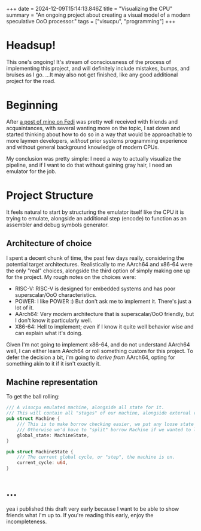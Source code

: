 +++
date = 2024-12-09T15:14:13.846Z
title = "Visualizing the CPU"
summary = "An ongoing project about creating a visual model of a modern speculative OoO processor."
tags = ["visucpu", "programming"]
+++

# Headsup!
This one's ongoing! It's stream of consciousness of the process of implementing this project, and will definitely include mistakes, bumps, and bruises as I go.
...It may also not get finished, like any good additional project for the road.

# Beginning
After [a post of mine on Fedi](https://blahaj.zone/notes/a1gy0uo318xy00m4) was pretty well received with friends and acquaintances, with several wanting more on the topic, I sat down and started thinking about how to do so in a way that would be approachable to more laymen developers, *without* prior systems programming experience and without general background knowledge of modern CPUs.

My conclusion was pretty simple: I need a way to actually visualize the pipeline, and if I want to do that without gaining gray hair, I need an emulator for the job.

# Project Structure
It feels natural to start by structuring the emulator itself like the CPU it is trying to emulate, alongside an additional step (encode) to function as an assembler and debug symbols generator.

## Architecture of choice
I spent a decent chunk of time, the past few days really, considering the potential target architectures. Realistically to me AArch64 and x86-64 were the only "real" choices, alongside the third option of simply making one up for the project. 
My rough notes on the choices were:
- RISC-V: RISC-V is designed for embedded systems and has poor superscalar/OoO characteristics.
- POWER: I like POWER :) But don't ask me to implement it. There's just a lot of it.
- AArch64: Very modern architecture that is superscalar/OoO friendly, but I don't know it particularly well.
- X86-64: Hell to implement; even if I know it quite well behavior wise and can explain what it's doing.

Given I'm not going to implement x86-64, and do not understand AArch64 well, I can either learn AArch64 or roll something custom for this project. To defer the decision a bit, i'm going to *derive from* AArch64, opting for something akin to it if it isn't exactly it.

## Machine representation
To get the ball rolling:
```rs
/// A visucpu emulated machine, alongside all state for it.
/// This will contain all "stages" of our machine, alongside external resources like memory.
pub struct Machine {
    /// This is to make borrow checking easier, we put any loose state in here.
    /// Otherwise we'd have to "split" borrow Machine if we wanted to let a stage of the machine mutate the global state.
    global_state: MachineState,
}

pub struct MachineState {
    /// The current global cycle, or "step", the machine is on.
    current_cycle: u64,
}
```

# ...
yea i published this draft very early because I want to be able to show friends what I'm up to. If you're reading this early, enjoy the incompleteness.